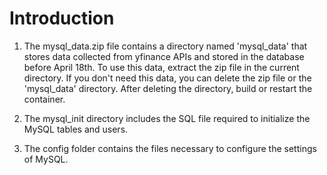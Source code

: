 # Introduction

1.  The mysql_data.zip file contains a directory named 'mysql_data' that stores data collected from yfinance APIs and stored in the database before April 18th. To use this data, extract the zip file in the current directory. If you don't need this data, you can delete the zip file or the 'mysql_data' directory. After deleting the directory, build or restart the container.

2. The mysql_init directory includes the SQL file required to initialize the MySQL tables and users.

3. The config folder contains the files necessary to configure the settings of MySQL.
